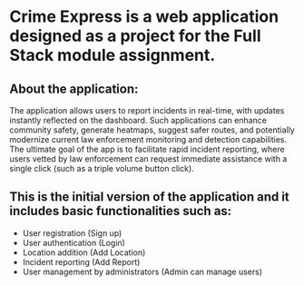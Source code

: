 # Crime Express is a web application designed as a project for the Full Stack module assignment.

## About the application:
 <p> The application allows users to report incidents in real-time, with updates instantly reflected on the dashboard. 
  Such applications can enhance community safety, generate heatmaps, suggest safer routes, and potentially modernize current law enforcement monitoring and detection capabilities. 
  The ultimate goal of the app is to facilitate rapid incident reporting, where users vetted by law enforcement can request immediate assistance with a single click (such as a triple volume button click).
</p>

## This is the initial version of the application and it includes basic functionalities such as:
-  User registration (Sign up)
- User authentication (Login)
- Location addition (Add Location)
- Incident reporting (Add Report)
- User management by administrators (Admin can manage users)
